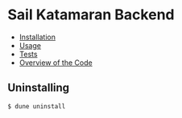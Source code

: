 # Sail Katamaran Backend

* [Installation](docs/installation.md)
* [Usage](docs/usage.md)
* [Tests](docs/tests.md)
* [Overview of the Code](docs/code-overview.md)

## Uninstalling

```sh
$ dune uninstall
```
